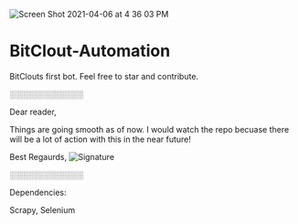 ![Screen Shot 2021-04-06 at 4 36 03 PM](https://user-images.githubusercontent.com/25471002/113781364-34fc4000-96f6-11eb-9c0f-e8de78a89007.png)


# BitClout-Automation
BitClouts first bot. Feel free to star and contribute.

░░░░░░░░░░░░░

Dear reader,

Things are going smooth as of now. I would watch the repo becuase there will be a lot of action with this in the near future!

Best Regaurds,
![Signature](https://user-images.githubusercontent.com/25471002/113968025-e20ab180-97f7-11eb-859e-f50eb41140a5.jpg)


░░░░░░░░░░░░░




Dependencies:

Scrapy,
Selenium
